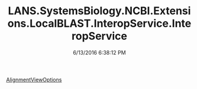 ﻿---
title: LANS.SystemsBiology.NCBI.Extensions.LocalBLAST.InteropService.InteropService
date: 6/13/2016 6:38:12 PM
---

[AlignmentViewOptions](T-LANS.SystemsBiology.NCBI.Extensions.LocalBLAST.InteropService.InteropService.AlignmentViewOptions.html)
